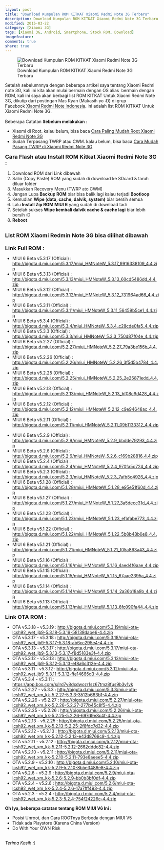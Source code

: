 ```yaml
---
layout: post
title: "Download Kumpulan ROM KITKAT Xiaomi Redmi Note 3G Terbaru"
description: Download Kumpulan ROM KITKAT Xiaomi Redmi Note 3G Terbaru
modified: 2015-03-22
category: [Xiaomi 3G]
tags: [Xiaomi 3G, Android, Smartphone, Stock ROM, Download]
imagefeature: 
comments: true
share: true
---
```

<figure>
<img src="http://doctor500.github.io/images/Download-Kumpulan-ROM-KITKAT-Xiaomi-Redmi-Note-3G-Terbaru.jpg" alt="Download Kumpulan ROM KITKAT Xiaomi Redmi Note 3G Terbaru">
<figcaption>Download Kumpulan ROM KITKAT Xiaomi Redmi Note 3G Terbaru</figcaption>
</figure>

Setelah sebelumnnya dengan beberapa artikel saya tentang Xiaomi Redmi note 3G, kali ini kita akan mulai bermain dengan OS alias&nbsp; bermain dengan ROM, kali ini saya akan berbagi list ROM KITKAT Untuk Xiaomi Redmi Note 3G, dikutip dari postingan Mas Ryan (Makasih yo :D) di grup Facebook&nbsp;<a href="https://www.facebook.com/groups/xiaominote/" target="_blank">Xiaomi Redmi Note Indonesia</a>. ini adalah list ROM KITKAT Untuk Xiaomi Redmi Note 3G.<br /><br />Beberapa Catatan <b>Sebelum melakukan</b> :<br />
<ul>
<li>Xiaomi di Root. kalau belum, bisa baca <a href="http://doctor500.github.io/android/2015/03/20/Cara-Paling-Mudah-Root-Xiaomi-Redmi-Note-3G/" target="_blank">Cara Paling Mudah Root Xiaomi Redmi Note 3G</a></li>
<li>Sudah Terpasang TWRP atau CWM. kalau belum, bisa baca <a href="http://doctor500.github.io/android/2015/03/21/Cara-Mudah-Pasang-TWRP-di-Xiaomi-Redmi-Note-3G/" target="_blank">Cara Mudah Pasang TWRP di Xiaomi Redmi Note 3G</a></li>
</ul>
<b><span style="font-size: large;">Cara Flash atau Install ROM Kitkat Xiaomi Redmi Note 3G :</span></b><br />
<ol>
<li>Download ROM dari Link dibawah</li>
<li>Salin (Copy Paste) ROM yang sudah di download ke SDcard &amp; taruh diluar folder</li>
<li>Masukkan Recovery Menu (TWRP ato CWM)</li>
<li>Jangan Lupa <b>Backup ROM</b> biar bisa balik lagi kalau terjadi <b>Bootloop</b></li>
<li>Kemudian <b>Wipe (data, cache, dalvik, system)</b> biar bersih semua</li>
<li>Lalu <b>Install Zip ROM MIUI 6</b> yang sudah di download tadi</li>
<li>Setelah sukses <b>Wipe kembali dalvik cache &amp; cache lagi</b> biar lebih bersih :D</li>
<li><b>Reboot</b></li>
</ol>
&nbsp;<br />
<b><span style="font-size: large;">List ROM Xiaomi Redmin Note 3G bisa dilihat dibawah</span></b><br /><span style="font-size: large;">&nbsp;</span><br />
<b><span style="font-size: large;">Link Full ROM :</span></b>
<ul>
<li>MIUI 6 Beta v5.3.17 (Official) :      <a href="http://bigota.d.miui.com/5.3.17/miui_HMNoteW_5.3.17_9916338109_4.4.zip" rel="nofollow" target="_blank">http://bigota.d.miui.com/5.3.17/miui_HMNoteW_5.3.17_9916338109_4.4.zip</a></li>
<li>MIUI 6 Beta v5.3.13 (Official) :      <a href="http://bigota.d.miui.com/5.3.13/miui_HMNoteW_5.3.13_60cd5486dd_4.4.zip" rel="nofollow" target="_blank">http://bigota.d.miui.com/5.3.13/miui_HMNoteW_5.3.13_60cd5486dd_4.4.zip</a></li>
<li>MIUI 6 Beta v5.3.12 (Official) :      <a href="http://bigota.d.miui.com/5.3.12/miui_HMNoteW_5.3.12_731964ad66_4.4.zip" rel="nofollow" target="_blank">http://bigota.d.miui.com/5.3.12/miui_HMNoteW_5.3.12_731964ad66_4.4.zip</a></li>
<li>MIUI 6 Beta v5.3.11 (Official) :      <a href="http://bigota.d.miui.com/5.3.11/miui_HMNoteW_5.3.11_56459b5ce1_4.4.zip" rel="nofollow" target="_blank">http://bigota.d.miui.com/5.3.11/miui_HMNoteW_5.3.11_56459b5ce1_4.4.zip</a></li>
<li>MIUI 6 Beta v5.3.4 (Official) :      <a href="http://bigota.d.miui.com/5.3.4/miui_HMNoteW_5.3.4_c28cde0fa5_4.4.zip" rel="nofollow" target="_blank">http://bigota.d.miui.com/5.3.4/miui_HMNoteW_5.3.4_c28cde0fa5_4.4.zip</a></li>
<li>MIUI 6 Beta v5.3.3 (Official) :      <a href="http://bigota.d.miui.com/5.3.3/miui_HMNoteW_5.3.3_750d87f04e_4.4.zip" rel="nofollow" target="_blank">http://bigota.d.miui.com/5.3.3/miui_HMNoteW_5.3.3_750d87f04e_4.4.zip</a></li>
<li>MIUI 6 Beta v5.2.27 (Official) :      <a href="http://bigota.d.miui.com/5.2.27/miui_HMNoteW_5.2.27_79a3be156b_4.4.zip" rel="nofollow" target="_blank">http://bigota.d.miui.com/5.2.27/miui_HMNoteW_5.2.27_79a3be156b_4.4.zip</a></li>
<li>MIUI 6 Beta v5.2.26 (Official) :      <a href="http://bigota.d.miui.com/5.2.26/miui_HMNoteW_5.2.26_3f5d5b4784_4.4.zip" rel="nofollow" target="_blank">http://bigota.d.miui.com/5.2.26/miui_HMNoteW_5.2.26_3f5d5b4784_4.4.zip</a></li>
<li>MIUI 6 Beta v5.2.25 (Official) :      <a href="http://bigota.d.miui.com/5.2.25/miui_HMNoteW_5.2.25_2e25871edd_4.4.zip" rel="nofollow" target="_blank">http://bigota.d.miui.com/5.2.25/miui_HMNoteW_5.2.25_2e25871edd_4.4.zip</a></li>
<li>MIUI 6 Beta v5.2.13 (Official) :      <a href="http://bigota.d.miui.com/5.2.13/miui_HMNoteW_5.2.13_bf08c9d428_4.4.zip" rel="nofollow" target="_blank">http://bigota.d.miui.com/5.2.13/miui_HMNoteW_5.2.13_bf08c9d428_4.4.zip</a></li>
<li>MIUI 6 Beta v5.2.12 (Official) :      <a href="http://bigota.d.miui.com/5.2.12/miui_HMNoteW_5.2.12_c9e94648ac_4.4.zip" rel="nofollow" target="_blank">http://bigota.d.miui.com/5.2.12/miui_HMNoteW_5.2.12_c9e94648ac_4.4.zip</a></li>
<li>MIUI 6 Beta v5.2.11 (Official) :      <a href="http://bigota.d.miui.com/5.2.11/miui_HMNoteW_5.2.11_09b1133312_4.4.zip" rel="nofollow" target="_blank">http://bigota.d.miui.com/5.2.11/miui_HMNoteW_5.2.11_09b1133312_4.4.zip</a>&nbsp;</li>
<li>MIUI 6 Beta v5.2.9 (Official) :      <a href="http://bigota.d.miui.com/5.2.9/miui_HMNoteW_5.2.9_bbdde79293_4.4.zip" rel="nofollow" target="_blank">http://bigota.d.miui.com/5.2.9/miui_HMNoteW_5.2.9_bbdde79293_4.4.zip</a></li>
<li>MIUI 6 Beta v5.2.6 (Official) :      <a href="http://bigota.d.miui.com/5.2.6/miui_HMNoteW_5.2.6_c169b28816_4.4.zip" rel="nofollow" target="_blank">http://bigota.d.miui.com/5.2.6/miui_HMNoteW_5.2.6_c169b28816_4.4.zip</a></li>
<li>MIUI 6 Beta v5.2.4 (Official) :      <a href="https://www.blogger.com/http%3A%2F%2Fbigota.d.miui.com%2F5.2.4%2Fmiui_HMNoteW_5.2.4_970fa5d724_4.4.zip&amp;h=wAQHS9l-d&amp;s=1" rel="nofollow" target="_blank">http://bigota.d.miui.com/5.2.4/miui_HMNoteW_5.2.4_970fa5d724_4.4.zip</a></li>
<li>MIUI 6 Beta v5.2.3 (Official) :      <a href="https://www.blogger.com/http%3A%2F%2Fbigota.d.miui.com%2F5.2.3%2Fmiui_HMNoteW_5.2.3_7afb5c4926_4.4.zip&amp;h=1AQH1L3Mk&amp;s=1" rel="nofollow" target="_blank">http://bigota.d.miui.com/5.2.3/miui_HMNoteW_5.2.3_7afb5c4926_4.4.zip</a></li>
<li>MIUI 6 Beta v5.1.28 (Official) :      <a href="http://bigota.d.miui.com/5.1.28/miui_HMNoteW_5.1.28_e95e51f60d_4.4.zip" rel="nofollow" target="_blank">http://bigota.d.miui.com/5.1.28/miui_HMNoteW_5.1.28_e95e51f60d_4.4.zip</a></li>
<li>MIUI 6 Beta v5.1.27 (Official) :      <a href="http://bigota.d.miui.com/5.1.27/miui_HMNoteW_5.1.27_3a5decc31d_4.4.zip" rel="nofollow" target="_blank">http://bigota.d.miui.com/5.1.27/miui_HMNoteW_5.1.27_3a5decc31d_4.4.zip</a></li>
<li>MIUI 6 Beta v5.1.23 (Official) :      <a href="https://www.blogger.com/http%3A%2F%2Fbigota.d.miui.com%2F5.1.23%2Fmiui_HMNoteW_5.1.23_efbfabe773_4.4.zip&amp;h=DAQHWJ6Pz&amp;s=1" rel="nofollow" target="_blank">http://bigota.d.miui.com/5.1.23/miui_HMNoteW_5.1.23_efbfabe773_4.4.zip</a></li>
<li>MIUI 6 Beta v5.1.22 (Official) :      <a href="http://bigota.d.miui.com/5.1.22/miui_HMNoteW_5.1.22_5b8b48b0e8_4.4.zip" rel="nofollow" target="_blank">http://bigota.d.miui.com/5.1.22/miui_HMNoteW_5.1.22_5b8b48b0e8_4.4.zip</a></li>
<li>MIUI 6 Beta v5.1.21 (Official) :      <a href="https://www.blogger.com/http%3A%2F%2Fbigota.d.miui.com%2F5.1.21%2Fmiui_HMNoteW_5.1.21_f05a863a43_4.4.zip&amp;h=lAQHjGxsQ&amp;s=1" rel="nofollow" target="_blank">http://bigota.d.miui.com/5.1.21/miui_HMNoteW_5.1.21_f05a863a43_4.4.zip</a></li>
<li>MIUI 6 Beta v5.1.16 (Official) : <a href="https://www.blogger.com/http%3A%2F%2Fbigota.d.miui.com%2F5.1.16%2Fmiui_HMNoteW_5.1.16_4aed4f6aae_4.4.zip&amp;h=pAQHjaydn&amp;s=1" rel="nofollow" target="_blank">http://bigota.d.miui.com/5.1.16/miui_HMNoteW_5.1.16_4aed4f6aae_4.4.zip</a></li>
<li>MIUI 6 Beta v5.1.15 (Official) :      <a href="https://www.blogger.com/http%3A%2F%2Fbigota.d.miui.com%2F5.1.15%2Fmiui_HMNoteW_5.1.15_67aae2395a_4.4.zip&amp;h=BAQHAqBdG&amp;s=1" rel="nofollow" target="_blank">http://bigota.d.miui.com/5.1.15/miui_HMNoteW_5.1.15_67aae2395a_4.4.zip</a></li>
<li>MIUI 6 Beta v5.1.14 (Official) :      <a href="https://www.blogger.com/http%3A%2F%2Fbigota.d.miui.com%2F5.1.14%2Fmiui_HMNoteW_5.1.14_2a36b18a9b_4.4.zip&amp;h=vAQFORAyr&amp;s=1" rel="nofollow" target="_blank">http://bigota.d.miui.com/5.1.14/miui_HMNoteW_5.1.14_2a36b18a9b_4.4.zip</a></li>
<li>MIUI 6 Beta v5.1.13 (Official) :      <a href="https://www.blogger.com/http%3A%2F%2Fbigota.d.miui.com%2F5.1.13%2Fmiui_HMNoteW_5.1.13_6fc090fa44_4.4.zip&amp;h=IAQGb9EMd&amp;s=1" rel="nofollow" target="_blank">http://bigota.d.miui.com/5.1.13/miui_HMNoteW_5.1.13_6fc090fa44_4.4.zip</a></li>
</ul>

<b><span style="font-size: large;">Link OTA ROM :</span></b>
<ul>
<li>OTA v5.3.18 - v5.3.19 : <a href="https://www.blogger.com/http%3A%2F%2Fbigota.d.miui.com%2F5.3.19%2Fmiui-ota-lcsh92_wet_jb9-5.3.18-5.3.19-58138dabe6-4.4.zip&amp;h=JAQElEHlC&amp;s=1" rel="nofollow" target="_blank">http://bigota.d.miui.com/5.3.19/miui-ota-lcsh92_wet_jb9-5.3.18-5.3.19-58138dabe6-4.4.zip</a></li>
<li>OTA v5.3.17 - v5.3.18 : <a href="https://www.blogger.com/http%3A%2F%2Fbigota.d.miui.com%2F5.3.18%2Fmiui-ota-lcsh92_wet_jb9-5.3.17-5.3.18-ab6cc295e4-4.4.zip&amp;h=_AQHq4gZC&amp;s=1" rel="nofollow" target="_blank">http://bigota.d.miui.com/5.3.18/miui-ota-lcsh92_wet_jb9-5.3.17-5.3.18-ab6cc295e4-4.4.zip</a> </li>
<li>OTA v5.3.13 - v5.3.17 :      <a href="http://bigota.d.miui.com/5.3.17/miui-ota-lcsh92_wet_jb9-5.3.13-5.3.17-f8d5183e3f-4.4.zip" rel="nofollow" target="_blank">http://bigota.d.miui.com/5.3.17/miui-ota-lcsh92_wet_jb9-5.3.13-5.3.17-f8d5183e3f-4.4.zip</a></li>
<li>OTA v5.3.12 - v5.3.13 :      <a href="http://bigota.d.miui.com/5.3.13/miui-ota-lcsh92_wet_jb9-5.3.12-5.3.13-ef8a6c312e-4.4.zip" rel="nofollow" target="_blank">http://bigota.d.miui.com/5.3.13/miui-ota-lcsh92_wet_jb9-5.3.12-5.3.13-ef8a6c312e-4.4.zip</a></li>
<li>OTA v5.3.11 - v5.3.12 :      <a href="https://www.blogger.com/http%3A%2F%2Fbigota.d.miui.com%2F5.3.12%2Fmiui-ota-lcsh92_wet_jb9-5.3.11-5.3.12-ffe14665d3-4.4.zip&amp;h=VAQGa79ft&amp;s=1" rel="nofollow" target="_blank">http://bigota.d.miui.com/5.3.12/miui-ota-lcsh92_wet_jb9-5.3.11-5.3.12-ffe14665d3-4.4.zip</a></li>
<li>OTA v5.3.4 - v5.3.11 : <a href="https://www.facebook.com/l.php?u=https%3A%2F%2Fapp.box.com%2Fs%2Flrd7v8dxdwozr1sz67tmz8fus9b3y1vk&amp;h=nAQGcXYf3&amp;s=1" rel="nofollow" target="_blank">https://app.box.com/s/lrd7v8dxdwozr1sz67tmz8fus9b3y1vk</a></li>
<li>OTA v5.2.27 - v5.3.3 :      <a href="https://www.blogger.com/http%3A%2F%2Fbigota.d.miui.com%2F5.3.3%2Fmiui-ota-lcsh92_wet_xm_kk-5.2.27-5.3.3-3512b683b1-4.4.zip&amp;h=ZAQEeI0Li&amp;s=1" rel="nofollow" target="_blank">http://bigota.d.miui.com/5.3.3/miui-ota-lcsh92_wet_xm_kk-5.2.27-5.3.3-3512b683b1-4.4.zip</a></li>
<li>OTA v5.2.26 - v5.2.27 :      <a href="https://www.blogger.com/http%3A%2F%2Fbigota.d.miui.com%2F5.2.27%2Fmiui-ota-lcsh92_wet_xm_kk-5.2.26-5.2.27-277b45c8f5-4.4.zip&amp;h=rAQGQ-jiP&amp;s=1" rel="nofollow" target="_blank">http://bigota.d.miui.com/5.2.27/miui-ota-lcsh92_wet_xm_kk-5.2.26-5.2.27-277b45c8f5-4.4.zip</a></li>
<li>OTA v5.2.25 - v5.2.26 :      <a href="http://bigota.d.miui.com/5.2.26/miui-ota-lcsh92_wet_xm_kk-5.2.25-5.2.26-697d9e8c4f-4.4.zip" rel="nofollow" target="_blank">http://bigota.d.miui.com/5.2.26/miui-ota-lcsh92_wet_xm_kk-5.2.25-5.2.26-697d9e8c4f-4.4.zip</a></li>
<li>OTA v5.2.13 - v5.2.25 :      <a href="http://bigota.d.miui.com/5.2.25/miui-ota-lcsh92_wet_xm_kk-5.2.13-5.2.25-2f8fdc7d32-4.4.zip" rel="nofollow" target="_blank">http://bigota.d.miui.com/5.2.25/miui-ota-lcsh92_wet_xm_kk-5.2.13-5.2.25-2f8fdc7d32-4.4.zip</a></li>
<li>OTA v5.2.12 - v5.2.13 :      <a href="http://bigota.d.miui.com/5.2.13/miui-ota-lcsh92_wet_xm_kk-5.2.12-5.2.13-e43d8769c9-4.4.zip" rel="nofollow" target="_blank">http://bigota.d.miui.com/5.2.13/miui-ota-lcsh92_wet_xm_kk-5.2.12-5.2.13-e43d8769c9-4.4.zip</a></li>
<li>OTA v5.2.11 - v5.2.12 :      <a href="http://bigota.d.miui.com/5.2.12/miui-ota-lcsh92_wet_xm_kk-5.2.11-5.2.12-2662dddc82-4.4.zip" rel="nofollow" target="_blank">http://bigota.d.miui.com/5.2.12/miui-ota-lcsh92_wet_xm_kk-5.2.11-5.2.12-2662dddc82-4.4.zip</a></li>
<li>OTA v5.2.10 - v5.2.11 : <a href="http://bigota.d.miui.com/5.2.11/miui-ota-lcsh92_wet_xm_kk-5.2.10-5.2.11-793e8aeee5-4.4.zip" rel="nofollow" target="_blank">http://bigota.d.miui.com/5.2.11/miui-ota-lcsh92_wet_xm_kk-5.2.10-5.2.11-793e8aeee5-4.4.zip</a></li>
<li>OTA v5.2.9 - v5.2.10 :      <a href="http://bigota.d.miui.com/5.2.10/miui-ota-lcsh92_wet_xm_kk-5.2.9-5.2.10-8b5e3489e8-4.4.zip" rel="nofollow" target="_blank">http://bigota.d.miui.com/5.2.10/miui-ota-lcsh92_wet_xm_kk-5.2.9-5.2.10-8b5e3489e8-4.4.zip</a></li>
<li>OTA v5.2.6 - v5.2.9 :      <a href="http://bigota.d.miui.com/5.2.9/miui-ota-lcsh92_wet_xm_kk-5.2.6-5.2.9-bb0b3bf0df-4.4.zip" rel="nofollow" target="_blank">http://bigota.d.miui.com/5.2.9/miui-ota-lcsh92_wet_xm_kk-5.2.6-5.2.9-bb0b3bf0df-4.4.zip</a></li>
<li>OTA v5.2.4 - v5.2.6 : <a href="http://bigota.d.miui.com/5.2.6/miui-ota-lcsh92_wet_xm_kk-5.2.4-5.2.6-17a7fff493-4.4.zip" rel="nofollow" target="_blank">http://bigota.d.miui.com/5.2.6/miui-ota-lcsh92_wet_xm_kk-5.2.4-5.2.6-17a7fff493-4.4.zip</a></li>
<li>OTA v5.2.3 - v5.2.4 : <a href="http://bigota.d.miui.com/5.2.4/miui-ota-lcsh92_wet_xm_kk-5.2.3-5.2.4-754f24226c-4.4.zip" rel="nofollow" target="_blank">http://bigota.d.miui.com/5.2.4/miui-ota-lcsh92_wet_xm_kk-5.2.3-5.2.4-754f24226c-4.4.zip</a></li>
</ul>

<b>Oh Iya, beberapa catatan tentang ROM MIUI V6 Ini :</b>
<ul>
<li>Posisi Unroot, dan Cara ROOTnya Berbeda dengan MIUI V5
<li>Tidak ada Playstore (Karena China Version)
<li>Do With Your OWN Risk
</ul>
<br>
<i>Terima Kasih :)</i>